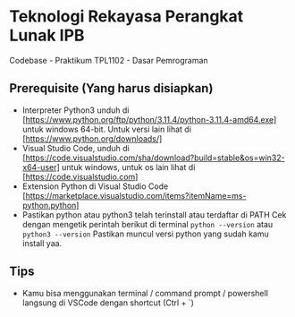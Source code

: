 # Teknologi Rekayasa Perangkat Lunak IPB

Codebase - Praktikum TPL1102 - Dasar Pemrograman

## Prerequisite (Yang harus disiapkan)

- Interpreter Python3 unduh di [https://www.python.org/ftp/python/3.11.4/python-3.11.4-amd64.exe] untuk windows 64-bit. Untuk versi lain lihat di [https://www.python.org/downloads/]
- Visual Studio Code, unduh di [https://code.visualstudio.com/sha/download?build=stable&os=win32-x64-user] untuk windows, untuk os lain lihat di [https://code.visualstudio.com]
- Extension Python di Visual Studio Code [https://marketplace.visualstudio.com/items?itemName=ms-python.python]
- Pastikan python atau python3 telah terinstall atau terdaftar di PATH
  Cek dengan mengetik perintah berikut di terminal
  `python --version`
  atau
  `python3 --version`
  Pastikan muncul versi python yang sudah kamu install yaa.

## Tips

- Kamu bisa menggunakan terminal / command prompt / powershell langsung di VSCode dengan shortcut (Ctrl + `)

